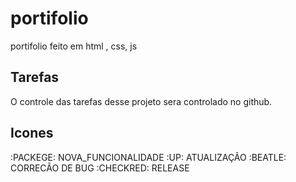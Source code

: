 # portifolio
portifolio feito em html , css, js


## Tarefas

O controle das tarefas desse projeto sera controlado no github.

## Icones
:PACKEGE: NOVA_FUNCIONALIDADE
:UP: ATUALIZAÇÃO
:BEATLE: CORRECÃO DE BUG 
:CHECKRED: RELEASE